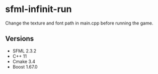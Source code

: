 # sfml-infinit-run
Change the texture and font path in main.cpp before running the game.

## Versions

* SFML 2.3.2 
* C++ 11
* Cmake 3.4
* Boost 1.67.0

